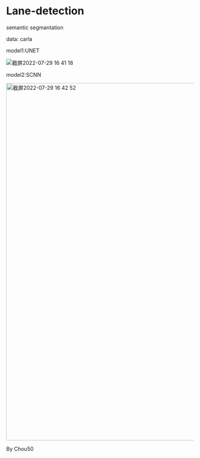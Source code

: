 # Lane-detection

semantic segmantation

data: carla

model1:UNET

![截屏2022-07-29 16 41 18](https://user-images.githubusercontent.com/107591950/181709677-0a4a17b9-8ef8-405d-865c-5437e639dbca.png)


model2:SCNN

<img width="960" alt="截屏2022-07-29 16 42 52" src="https://user-images.githubusercontent.com/107591950/181709942-a42d9a7c-1db4-4c2e-b276-8c73798a3a46.png">

By Chou50
